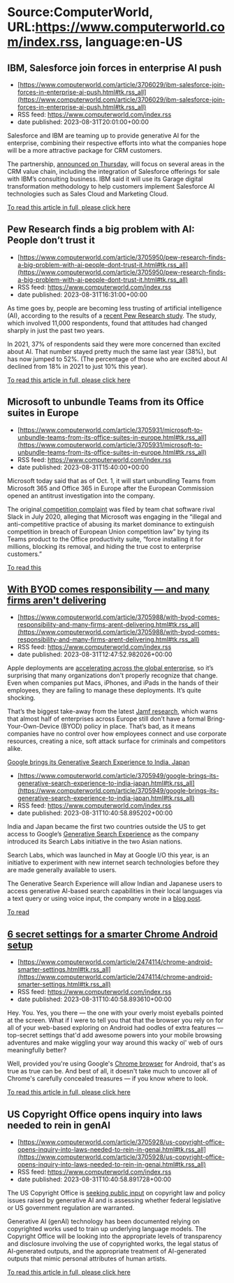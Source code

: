 # Source:ComputerWorld, URL:https://www.computerworld.com/index.rss, language:en-US

## IBM, Salesforce join forces in enterprise AI push
 - [https://www.computerworld.com/article/3706029/ibm-salesforce-join-forces-in-enterprise-ai-push.html#tk.rss_all](https://www.computerworld.com/article/3706029/ibm-salesforce-join-forces-in-enterprise-ai-push.html#tk.rss_all)
 - RSS feed: https://www.computerworld.com/index.rss
 - date published: 2023-08-31T20:01:00+00:00

<article>
	<section class="page">
<p>Salesforce and IBM are teaming up to provide generative AI for the enterprise, combining their respective efforts into what the companies hope will be a more attractive package for CRM customers.</p><p>The partnership, <a href="https://newsroom.ibm.com/2023-08-31-IBM-and-Salesforce-Team-Up-To-Help-Businesses-Accelerate-Adoption-of-Trustworthy-AI" rel="noopener nofollow" target="_blank">announced on Thursday</a>, will focus on several areas in the CRM value chain, including the integration of Salesforce offerings for sale with IBM’s consulting business. IBM said it will use its Garage digital transformation methodology to help customers implement Salesforce AI technologies such as Sales Cloud and Marketing Cloud.</p><p class="jumpTag"><a href="https://www.computerworld.com/article/3706029/ibm-salesforce-join-forces-in-enterprise-ai-push.html#jump">To read this article in full, please click here</a></p></section></article>

## Pew Research finds a big problem with AI: People don’t trust it
 - [https://www.computerworld.com/article/3705950/pew-research-finds-a-big-problem-with-ai-people-dont-trust-it.html#tk.rss_all](https://www.computerworld.com/article/3705950/pew-research-finds-a-big-problem-with-ai-people-dont-trust-it.html#tk.rss_all)
 - RSS feed: https://www.computerworld.com/index.rss
 - date published: 2023-08-31T16:31:00+00:00

<article>
	<section class="page">
<p>As time goes by, people are becoming less trusting of artificial intelligence (AI), according to the results of a <a href="https://www.pewresearch.org/short-reads/2023/08/28/growing-public-concern-about-the-role-of-artificial-intelligence-in-daily-life/" rel="nofollow">recent Pew Research study</a>. The study, which involved 11,000 respondents, found that attitudes had changed sharply in just the past two years.</p><p>In 2021, 37% of respondents said they were more concerned than excited about AI. That number stayed pretty much the same last year (38%), but has now jumped to 52%. (The percentage of those who are excited about AI declined from 18% in 2021 to just 10% this year).</p><p class="jumpTag"><a href="https://www.computerworld.com/article/3705950/pew-research-finds-a-big-problem-with-ai-people-dont-trust-it.html#jump">To read this article in full, please click here</a></p></section></article>

## Microsoft to unbundle Teams from its Office suites in Europe
 - [https://www.computerworld.com/article/3705931/microsoft-to-unbundle-teams-from-its-office-suites-in-europe.html#tk.rss_all](https://www.computerworld.com/article/3705931/microsoft-to-unbundle-teams-from-its-office-suites-in-europe.html#tk.rss_all)
 - RSS feed: https://www.computerworld.com/index.rss
 - date published: 2023-08-31T15:40:00+00:00

<article>
	<section class="page">
<p>Microsoft today said that as of Oct. 1, it will start unbundling Teams from Microsoft 365 and Office 365 in Europe after the European Commission opened an antitrust investigation into the company.</p><p>The original<a href="https://slack.com/intl/de-de/blog/news/slack-files-eu-competition-complaint-against-microsoft" rel="noopener nofollow" target="_blank"> competition complaint</a> was filed by team chat software rival Slack in July 2020, alleging that Microsoft was engaging in the “illegal and anti-competitive practice of abusing its market dominance to extinguish competition in breach of European Union competition law” by tying its Teams product to the Office productivity suite, “force installing it for millions, blocking its removal, and hiding the true cost to enterprise customers.”</p><p class="jumpTag"><a href="https://www.computerworld.com/article/3705931/microsoft-to-unbundle-teams-from-its-office-suites-in-europe.html#jump">To read this 

## With BYOD comes responsibility — and many firms aren't delivering
 - [https://www.computerworld.com/article/3705988/with-byod-comes-responsibility-and-many-firms-arent-delivering.html#tk.rss_all](https://www.computerworld.com/article/3705988/with-byod-comes-responsibility-and-many-firms-arent-delivering.html#tk.rss_all)
 - RSS feed: https://www.computerworld.com/index.rss
 - date published: 2023-08-31T12:47:52.982026+00:00

<article>
	<section class="page">
<p>Apple deployments are <a href="https://www.computerworld.com/article/3705669/idc-sees-big-enterprise-shift-to-macs-over-next-12-months.html">accelerating across the global enterprise</a>, so it’s surprising that many organizations don't properly recognize that change. Even when companies put Macs, iPhones, and iPads in the hands of their employees, they are failing to manage these deployments. It’s quite shocking.</p><p>That’s the biggest take-away from the latest <a href="https://www.jamf.com/" rel="noopener nofollow" target="_blank">Jamf research</a>, which warns that almost half of enterprises across Europe still don’t have a formal Bring-Your-Own-Device (BYOD) policy in place. That’s bad, as it means companies have no control over how employees connect and use corporate resources, creating a nice, soft attack surface for criminals and competitors alike.</p><p class="jumpTag"><a href="https://www.computerworld.com/article/3705988/with-byod-come

## Google brings its Generative Search Experience to India, Japan
 - [https://www.computerworld.com/article/3705949/google-brings-its-generative-search-experience-to-india-japan.html#tk.rss_all](https://www.computerworld.com/article/3705949/google-brings-its-generative-search-experience-to-india-japan.html#tk.rss_all)
 - RSS feed: https://www.computerworld.com/index.rss
 - date published: 2023-08-31T10:40:58.895202+00:00

<article>
	<section class="page">
<p>India and Japan became the first two countries outside the US to get access to Google’s <a href="https://blog.google/products/search/generative-ai-search/" rel="nofollow">Generative Search Experience</a> as the company introduced its Search Labs initiative in the two Asian nations.</p><p>Search Labs, which was launched in May at Google I/O this year, is an initiative to experiment with new internet search technologies before they are made generally available to users.</p><p>The Generative Search Experience will allow Indian and Japanese users to access generative AI-based search capabilities in their local languages via a text query or using voice input, the company wrote in a <a href="https://blog.google/products/search/google-search-generative-ai-india-japan/" rel="nofollow">blog post</a>.</p><p class="jumpTag"><a href="https://www.computerworld.com/article/3705949/google-brings-its-generative-search-experience-to-india-japan.html#jump">To read 

## 6 secret settings for a smarter Chrome Android setup
 - [https://www.computerworld.com/article/2474114/chrome-android-smarter-settings.html#tk.rss_all](https://www.computerworld.com/article/2474114/chrome-android-smarter-settings.html#tk.rss_all)
 - RSS feed: https://www.computerworld.com/index.rss
 - date published: 2023-08-31T10:40:58.893610+00:00

<article>
	<section class="page">
<p>Hey. You. Yes, you there — the one with your overly moist eyeballs pointed at the screen. What if I were to tell you that that the browser you rely on for all of your web-based exploring on Android had oodles of extra features — top-secret settings that'd add awesome powers into your mobile browsing adventures and make wiggling your way around this wacky ol' web of ours meaningfully better?</p><p>Well, provided you're using Google's <a href="https://play.google.com/store/apps/details?id=com.android.chrome" rel="noopener nofollow" target="_blank">Chrome browser</a> for Android, that's as true as true can be. And best of all, it doesn't take much to uncover all of Chrome's carefully concealed treasures — if you know where to look.</p><p class="jumpTag"><a href="https://www.computerworld.com/article/2474114/chrome-android-smarter-settings.html#jump">To read this article in full, please click here</a></p></section></article>

## US Copyright Office opens inquiry into laws needed to rein in genAI
 - [https://www.computerworld.com/article/3705928/us-copyright-office-opens-inquiry-into-laws-needed-to-rein-in-genai.html#tk.rss_all](https://www.computerworld.com/article/3705928/us-copyright-office-opens-inquiry-into-laws-needed-to-rein-in-genai.html#tk.rss_all)
 - RSS feed: https://www.computerworld.com/index.rss
 - date published: 2023-08-31T10:40:58.891728+00:00

<article>
	<section class="page">
<p>The US Copyright Office is <a href="https://apigateway.agilitypr.com/distributions/history/236ac276-569d-4d0c-9eac-f8d6a14d671f" rel="nofollow noopener" target="_blank">seeking public input</a> on copyright law and policy issues raised by generative AI and is assessing whether federal legislative or US government regulation are warranted.</p><p>Generative AI (genAI) technology has been documented relying on copyrighted works used to train up underlying language models. The Copyright Office will be looking into the appropriate levels of transparency and disclosure involving the use of copyrighted works, the legal status of AI-generated outputs, and the appropriate treatment of AI-generated outputs that mimic personal attributes of human artists.</p><p class="jumpTag"><a href="https://www.computerworld.com/article/3705928/us-copyright-office-opens-inquiry-into-laws-needed-to-rein-in-genai.html#jump">To read this article in full, please click here</a

